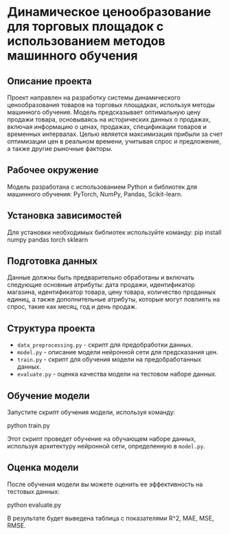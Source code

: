 # Динамическое ценообразование для торговых площадок с использованием методов машинного обучения

## Описание проекта

Проект направлен на разработку системы динамического ценообразования товаров на торговых площадках, используя методы машинного обучения. Модель предсказывает оптимальную цену продажи товара, основываясь на исторических данных о продажах, включая информацию о ценах, продажах, спецификации товаров и временных интервалах. Целью является максимизация прибыли за счет оптимизации цен в реальном времени, учитывая спрос и предложение, а также другие рыночные факторы.

## Рабочее окружение

Модель разработана с использованием Python и библиотек для машинного обучения: PyTorch, NumPy, Pandas, Scikit-learn.

## Установка зависимостей

Для установки необходимых библиотек используйте команду:
pip install numpy pandas torch sklearn

## Подготовка данных

Данные должны быть предварительно обработаны и включать следующие основные атрибуты: дата продажи, идентификатор магазина, идентификатор товара, цену товара, количество проданных единиц, а также дополнительные атрибуты, которые могут повлиять на спрос, такие как месяц, год и день продаж.

## Структура проекта

- `data_preprocessing.py` - скрипт для предобработки данных.
- `model.py` - описание модели нейронной сети для предсказания цен.
- `train.py` - скрипт для обучения модели на предобработанных данных.
- `evaluate.py` - оценка качества модели на тестовом наборе данных.

## Обучение модели

Запустите скрипт обучения модели, используя команду:

python train.py

Этот скрипт проведет обучение на обучающем наборе данных, используя архитектуру нейронной сети, определенную в `model.py`.

## Оценка модели

После обучения модели вы можете оценить ее эффективность на тестовых данных:

python evaluate.py


В результате будет выведена таблица с показателями R^2, MAE, MSE, RMSE.

